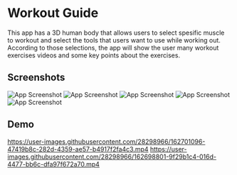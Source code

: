 
# Workout Guide

This app has a 3D human body that allows users to select spesific muscle to workout and select the tools that users want to use while working out. According to those selections, the app will show the user many workout exercises videos and some key points about the exercises.

## Screenshots

![App Screenshot](https://imgur.com/af8N9ax.png) ![App Screenshot](https://i.imgur.com/YCFwMLt.png) ![App Screenshot](https://imgur.com/zIqz2HN.png) ![App Screenshot](https://imgur.com/SzTSXVT.png) ![App Screenshot](https://imgur.com/7eyAkoY.png)










## Demo
https://user-images.githubusercontent.com/28298966/162701096-47419b8c-282d-4359-ae57-b4917f2fa4c3.mp4 https://user-images.githubusercontent.com/28298966/162698801-9f29b1c4-016d-4477-bb6c-dfa97f672a70.mp4

